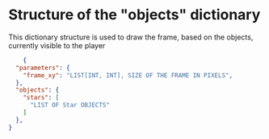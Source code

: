 # Structure of the "objects" dictionary
This dictionary structure is used to draw the frame, based on the objects, currently visible to the player

```json
    {
  "parameters": {
    "frame_xy": "LIST[INT, INT], SIZE OF THE FRAME IN PIXELS",
  },
  "objects": {
    "stars": [
      "LIST OF Star OBJECTS"
    ]
  },
}
```
